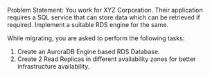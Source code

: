  Problem Statement:
 You work for XYZ Corporation. Their application requires a SQL service that can store data which can be retrieved if required. Implement a suitable RDS engine for the same.
 
 While migrating, you are asked to perform the following tasks:
 1. Create an AuroraDB Engine based RDS Database.
 2. Create 2 Read Replicas in different availability zones for better infrastructure availability.

 
